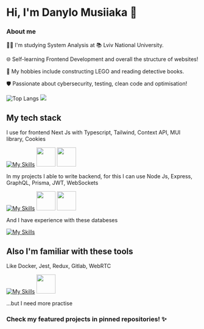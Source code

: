 # Hi, I'm Danylo Musiiaka 👋 

### About me

👩‍💻 I'm studying System Analysis at 📚 Lviv National University.

🌐 Self-learning Frontend Development and overall the structure of websites!

🧩 My hobbies include constructing LEGO and reading detective books.

🛡️ Passionate about cybersecurity, testing, clean code and optimisation!

![Top Langs](https://github-readme-stats.vercel.app/api/top-langs/?username=danylomusiiaka&layout=compact)
<img src="https://media.tenor.com/P5EJALTMklMAAAAj/cinnamoroll.gif">

## My tech stack

I use for frontend Next Js with Typescript, Tailwind, Context API, MUI library, Cookies

[![My Skills](https://skillicons.dev/icons?i=nextjs,ts,tailwind,react)](https://skillicons.dev)
<img src="https://github.com/user-attachments/assets/b588ce92-4b37-4580-8f13-a88e1b8290fc" width="50" height="50">
<img src="https://github.com/user-attachments/assets/d5cfaa48-d5a4-4ab5-80b4-8a818dcaf1ee" width="50" height="50">

In my projects I able to write backend, for this I can use Node Js, Express, GraphQL, Prisma, JWT, WebSockets

[![My Skills](https://skillicons.dev/icons?i=nodejs,express,graphql,prisma)](https://skillicons.dev)
<img src="https://github.com/user-attachments/assets/401cc875-2e15-4d37-8646-f8189ac228a7" width="50" height="50">
<img src="https://github.com/user-attachments/assets/f0ba9771-b730-4f33-9075-9f77967247c1" width="50" height="50">

And I have experience with these databeses

[![My Skills](https://skillicons.dev/icons?i=mongodb,postgresql,mysql,redis,firebase)](https://skillicons.dev)

## Also I'm familiar with these tools

Like Docker, Jest, Redux, Gitlab, WebRTC

[![My Skills](https://skillicons.dev/icons?i=docker,jest,redux,gitlab)](https://skillicons.dev)
<img src="https://static-00.iconduck.com/assets.00/webrtc-icon-2048x1987-45puxjf4.png" width="50" height="50">

...but I need more practise

### Check my featured projects in pinned repositories! ✨
